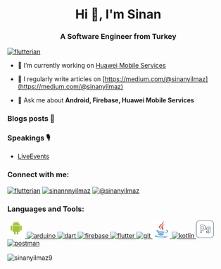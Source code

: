 <h1 align="center">Hi 👋, I'm Sinan</h1>
<h3 align="center">A Software Engineer from Turkey</h3>

<p align="left"> <a href="https://twitter.com/flutterian" target="blank"><img src="https://img.shields.io/twitter/follow/flutterian?logo=twitter&style=for-the-badge" alt="flutterian" /></a> </p>

- 🔭 I’m currently working on [Huawei Mobile Services](https://developer.huawei.com/consumer/en/)

- 📝 I regularly write articles on [https://medium.com/@sinanyilmaz](https://medium.com/@sinanyilmaz)

- 💬 Ask me about **Android, Firebase, Huawei Mobile Services**

### Blogs posts 📝
<!-- BLOG-POST-LIST:START -->
<!-- BLOG-POST-LIST:END -->
### Speakings 🎙

- [LiveEvents](https://www.youtube.com/playlist?list=PLxp4hiPy2pK898fmIsZj3N7tOxx6bgUls)


<h3 align="left">Connect with me:</h3>
<p align="left">
<a href="https://twitter.com/flutterian" target="blank"><img align="center" src="https://cdn.jsdelivr.net/npm/simple-icons@3.0.1/icons/twitter.svg" alt="flutterian" height="30" width="40" /></a>
<a href="https://linkedin.com/in/sinannnyilmaz" target="blank"><img align="center" src="https://cdn.jsdelivr.net/npm/simple-icons@3.0.1/icons/linkedin.svg" alt="sinannnyilmaz" height="30" width="40" /></a>
<a href="https://medium.com/@sinanyilmaz" target="blank"><img align="center" src="https://cdn.jsdelivr.net/npm/simple-icons@3.0.1/icons/medium.svg" alt="@sinanyilmaz" height="30" width="40" /></a>
</p>

<h3 align="left">Languages and Tools:</h3>
<p align="left"> <a href="https://developer.android.com" target="_blank"> <img src="https://raw.githubusercontent.com/devicons/devicon/master/icons/android/android-original-wordmark.svg" alt="android" width="40" height="40"/> </a> <a href="https://www.arduino.cc/" target="_blank"> <img src="https://cdn.worldvectorlogo.com/logos/arduino-1.svg" alt="arduino" width="40" height="40"/> </a> <a href="https://dart.dev" target="_blank"> <img src="https://www.vectorlogo.zone/logos/dartlang/dartlang-icon.svg" alt="dart" width="40" height="40"/> </a> <a href="https://firebase.google.com/" target="_blank"> <img src="https://www.vectorlogo.zone/logos/firebase/firebase-icon.svg" alt="firebase" width="40" height="40"/> </a> <a href="https://flutter.dev" target="_blank"> <img src="https://www.vectorlogo.zone/logos/flutterio/flutterio-icon.svg" alt="flutter" width="40" height="40"/> </a> <a href="https://git-scm.com/" target="_blank"> <img src="https://www.vectorlogo.zone/logos/git-scm/git-scm-icon.svg" alt="git" width="40" height="40"/> </a> <a href="https://www.java.com" target="_blank"> <img src="https://raw.githubusercontent.com/devicons/devicon/master/icons/java/java-original.svg" alt="java" width="40" height="40"/> </a> <a href="https://kotlinlang.org" target="_blank"> <img src="https://www.vectorlogo.zone/logos/kotlinlang/kotlinlang-icon.svg" alt="kotlin" width="40" height="40"/> </a> <a href="https://www.photoshop.com/en" target="_blank"> <img src="https://raw.githubusercontent.com/devicons/devicon/master/icons/photoshop/photoshop-line.svg" alt="photoshop" width="40" height="40"/> </a> <a href="https://postman.com" target="_blank"> <img src="https://www.vectorlogo.zone/logos/getpostman/getpostman-icon.svg" alt="postman" width="40" height="40"/> </a> </p>

<p><img align="center" src="https://github-readme-stats.vercel.app/api/top-langs?username=sinanyilmaz9&show_icons=true&locale=en&layout=compact" alt="sinanyilmaz9" /></p>
